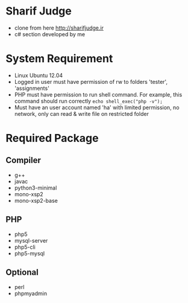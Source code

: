 # Sharif Judge
+ clone from here http://sharifjudge.ir
+ c# section developed by me

# System Requirement
+ Linux Ubuntu 12.04
+ Logged in user must have permission of rw to folders 'tester', 'assignments'
+ PHP must have permission to run shell command. For example, this command should run correctly `echo shell_exec("php -v");`
+ Must have an user account named 'ha' with limited permission, no network, only can read & write file on restricted folder

# Required Package
Compiler
---------------------
+ g++
+ javac
+ python3-minimal
+ mono-xsp2
+ mono-xsp2-base

PHP
---------------------
+ php5
+ mysql-server
+ php5-cli
+ php5-mysql

Optional
---------------------
+ perl
+ phpmyadmin
